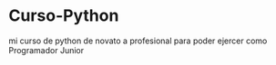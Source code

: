 # Curso-Python
mi curso de python de novato a profesional para poder ejercer como Programador Junior
